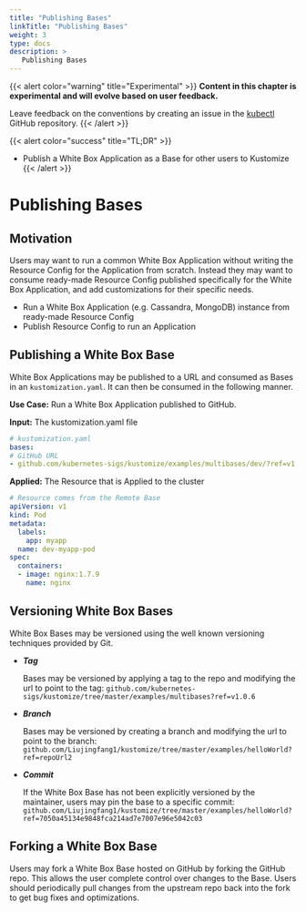 ```yaml
---
title: "Publishing Bases"
linkTitle: "Publishing Bases"
weight: 3
type: docs
description: >
   Publishing Bases
---
```



{{< alert color="warning" title="Experimental" >}}
**Content in this chapter is experimental and will evolve based on user feedback.**

Leave feedback on the conventions by creating an issue in the [kubectl](https://github.com/kubernetes/kubectl/issues)
GitHub repository.
{{< /alert >}}

{{< alert color="success" title="TL;DR" >}}
- Publish a White Box Application as a Base for other users to Kustomize
{{< /alert >}}

# Publishing Bases

## Motivation

Users may want to run a common White Box Application without writing the Resource Config
for the Application from scratch.  Instead they may want to consume ready-made Resource
Config published specifically for the White Box Application, and add customizations for
their specific needs.

- Run a White Box Application (e.g. Cassandra, MongoDB) instance from ready-made Resource Config
- Publish Resource Config to run an Application

## Publishing a White Box Base

White Box Applications may be published to a URL and consumed as Bases in an `kustomization.yaml`.  It
can then be consumed in the following manner.

**Use Case:** Run a White Box Application published to GitHub.

**Input:** The kustomization.yaml file

```yaml
# kustomization.yaml
bases:
# GitHub URL
- github.com/kubernetes-sigs/kustomize/examples/multibases/dev/?ref=v1.0.6
```

**Applied:** The Resource that is Applied to the cluster

```yaml
# Resource comes from the Remote Base
apiVersion: v1
kind: Pod
metadata:
  labels:
    app: myapp
  name: dev-myapp-pod
spec:
  containers:
  - image: nginx:1.7.9
    name: nginx
```

## Versioning White Box Bases

White Box Bases may be versioned using the well known versioning techniques provided by Git.

- ***Tag***

  Bases may be versioned by applying a tag to the repo and modifying the url to point to the tag:
  `github.com/kubernetes-sigs/kustomize/tree/master/examples/multibases?ref=v1.0.6`

- ***Branch***

  Bases may be versioned by creating a branch and modifying the url to point to the branch:
  `github.com/Liujingfang1/kustomize/tree/master/examples/helloWorld?ref=repoUrl2`

- ***Commit***

  If the White Box Base has not been explicitly versioned by the maintainer, users may pin the
  base to a specific commit:
  `github.com/Liujingfang1/kustomize/tree/master/examples/helloWorld?ref=7050a45134e9848fca214ad7e7007e96e5042c03`

## Forking a White Box Base

Users may fork a White Box Base hosted on GitHub by forking the GitHub repo.  This allows the user
complete control over changes to the Base.  Users should periodically pull changes from the
upstream repo back into the fork to get bug fixes and optimizations.

